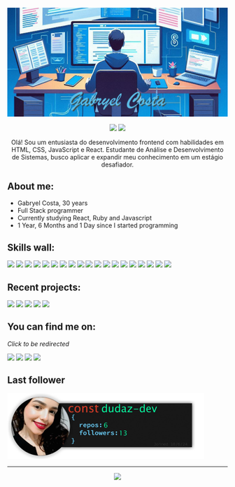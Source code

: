 <p align="center"><img src="src/resources/images/gabryel.png" width="600"/></p>
<p align="center"><a href="https://x.com/GabryelVercoza"><img src="https://img.shields.io/badge/X-404E4D?style=for-the-badge&logoColor=F2F2F2&logo=X"/></a>
<a href="https://www.linkedin.com/in/gabryel-costa-86620a2a8/"><img src="https://img.shields.io/badge/linkedin-404E4D?style=for-the-badge&logoColor=F2F2F2&logo=linkedin"/></a></p>
<p align="center">Olá! Sou um entusiasta do desenvolvimento frontend com habilidades em HTML, CSS, JavaScript e React. Estudante de Análise e Desenvolvimento de Sistemas, busco aplicar e expandir meu conhecimento em um estágio desafiador. </p>

## **About me:**

* Gabryel Costa, 30 years
* Full Stack programmer
* Currently studying React, Ruby and Javascript
* 1 Year, 6 Months and 1 Day since I started programming

## **Skills wall:**

<p align="left"><img src="https://img.shields.io/badge/visual%20studio%20code-616D6C?logo=visual%20studio%20code&style=for-the-badge&logoColor=F2F2F2"/>
<img src="https://img.shields.io/badge/figma-616D6C?logo=figma&style=for-the-badge&logoColor=F2F2F2"/>
<img src="https://img.shields.io/badge/sqlite-404E4D?logo=sqlite&style=for-the-badge&logoColor=F2F2F2"/>
<img src="https://img.shields.io/badge/python-616D6C?logo=python&style=for-the-badge&logoColor=F2F2F2"/>
<img src="https://img.shields.io/badge/markdown-404E4D?logo=markdown&style=for-the-badge&logoColor=F2F2F2"/>
<img src="https://img.shields.io/badge/html5-5BBDE7?logo=html5&style=for-the-badge&logoColor=F2F2F2"/>
<img src="https://img.shields.io/badge/git-5BBDE7?logo=git&style=for-the-badge&logoColor=F2F2F2"/>
<img src="https://img.shields.io/badge/styled%20components-616D6C?logo=styled%20components&style=for-the-badge&logoColor=F2F2F2"/>
<img src="https://img.shields.io/badge/ruby-616D6C?logo=ruby&style=for-the-badge&logoColor=F2F2F2"/>
<img src="https://img.shields.io/badge/photoshop-616D6C?logo=adobe-photoshop&style=for-the-badge&logoColor=F2F2F2"/>
<img src="https://img.shields.io/badge/javascript-5BBDE7?logo=javascript&style=for-the-badge&logoColor=F2F2F2"/>
<img src="https://img.shields.io/badge/css3-5BBDE7?logo=css3&style=for-the-badge&logoColor=F2F2F2"/>
<img src="https://img.shields.io/badge/api%20rest-616D6C?logo=api%20rest&style=for-the-badge&logoColor=F2F2F2"/>
<img src="https://img.shields.io/badge/docker-5BBDE7?logo=docker&style=for-the-badge&logoColor=F2F2F2"/>
<img src="https://img.shields.io/badge/github-5BBDE7?logo=github&style=for-the-badge&logoColor=F2F2F2"/>
<img src="https://img.shields.io/badge/mysql-5BBDE7?logo=mysql&style=for-the-badge&logoColor=F2F2F2"/>
<img src="https://img.shields.io/badge/react-5BBDE7?logo=react&style=for-the-badge&logoColor=F2F2F2"/>
<img src="https://img.shields.io/badge/express.js-404E4D?logo=express&style=for-the-badge&logoColor=F2F2F2"/>
<img src="https://img.shields.io/badge/node.js-5BBDE7?logo=node.js&style=for-the-badge&logoColor=F2F2F2"/></p>

## **Recent projects:**

<a href="https://github.com/gabryelcosta/biblioteca-online-santander-coders"><img src="https://github-readme-stats.vercel.app/api/pin/?username=gabryelcosta&repo=biblioteca-online-santander-coders&title_color=5BBDE7&text_color=F2F2F2&bg_color=616D6C&border_color=121111&icon_color=F2F2F2&border_radius=20" height="100"/></a>
<a href="https://github.com/gabryelcosta/gabryelcosta"><img src="https://github-readme-stats.vercel.app/api/pin/?username=gabryelcosta&repo=gabryelcosta&title_color=5BBDE7&text_color=F2F2F2&bg_color=616D6C&border_color=121111&icon_color=F2F2F2&border_radius=20" height="100"/></a>
<a href="https://github.com/gabryelcosta/desafio-ada-santander-calculadora"><img src="https://github-readme-stats.vercel.app/api/pin/?username=gabryelcosta&repo=desafio-ada-santander-calculadora&title_color=5BBDE7&text_color=F2F2F2&bg_color=616D6C&border_color=121111&icon_color=F2F2F2&border_radius=20" height="100"/></a>
<a href="https://github.com/gabryelcosta/modulo2-projeto-final-santander-coders"><img src="https://github-readme-stats.vercel.app/api/pin/?username=gabryelcosta&repo=modulo2-projeto-final-santander-coders&title_color=5BBDE7&text_color=F2F2F2&bg_color=616D6C&border_color=121111&icon_color=F2F2F2&border_radius=20" height="100"/></a>
<a href="https://github.com/gabryelcosta/Santander-Coders-2024-landing-page"><img src="https://github-readme-stats.vercel.app/api/pin/?username=gabryelcosta&repo=Santander-Coders-2024-landing-page&title_color=5BBDE7&text_color=F2F2F2&bg_color=616D6C&border_color=121111&icon_color=F2F2F2&border_radius=20" height="100"/></a>

## **You can find me on:**

*Click to be redirected*

<p align="left"><a href="https://x.com/GabryelVercoza"><img src="https://img.shields.io/badge/X-404E4D?style=for-the-badge&logoColor=F2F2F2&logo=X"/></a>
<a href="https://www.linkedin.com/in/gabryel-costa-86620a2a8/"><img src="https://img.shields.io/badge/linkedin-404E4D?style=for-the-badge&logoColor=F2F2F2&logo=linkedin"/></a>
<a href="mailto:gabryelrenatocosta@gmail.com"><img src="https://img.shields.io/badge/email-404E4D?logo=gmail&style=for-the-badge&logoColor=F2F2F2"/></a>
<img src="https://img.shields.io/badge/gblvc-404E4D?logo=discord&labelColor=616D6C&style=for-the-badge&logoColor=F2F2F2"/></p>

## **Last follower**

<a href="https://github.com/dudaz-dev" alt="Maria Eduarda Castro Carvalho"><img style="height:150px;" src="./src/resources/images/lastFollower.png" alt="Last follower"/></a>

<hr>

<p align="center"><img src="https://github-readme-stats.vercel.app/api/?username=gabryelcosta&style=for-the-badge&title_color=5BBDE7&text_color=F2F2F2&bg_color=616D6C&border_color=121111&show_icons=true&icon_color=F2F2F2&rank_icon=github"/></p>
